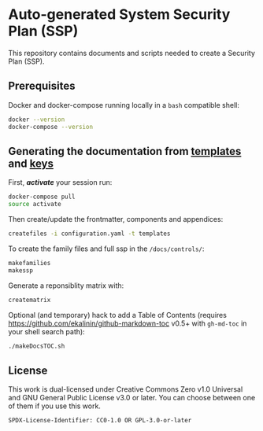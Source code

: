 # Auto-generated System Security Plan (SSP)

This repository contains documents and scripts needed to create a Security Plan (SSP).

## Prerequisites

Docker and docker-compose running locally in a `bash` compatible shell:

```bash
docker --version
docker-compose --version
```

## Generating the documentation from [templates](templates) and [keys](keys)

First, ***activate*** your session run:

```bash
docker-compose pull
source activate
```

Then create/update the frontmatter, components and appendices:

```bash
createfiles -i configuration.yaml -t templates
```

To create the family files and full ssp in the `/docs/controls/`:

```bash
makefamilies
makessp
```

Generate a reponsiblity matrix with:

```bash
creatematrix
```

Optional (and temporary) hack to add a Table of Contents (requires <https://github.com/ekalinin/github-markdown-toc> v0.5+ with `gh-md-toc` in your shell search path):

```bash
./makeDocsTOC.sh
```

## License

This work is dual-licensed under Creative Commons Zero v1.0 Universal and GNU General Public License v3.0 or later.
You can choose between one of them if you use this work.

`SPDX-License-Identifier: CC0-1.0 OR GPL-3.0-or-later`
